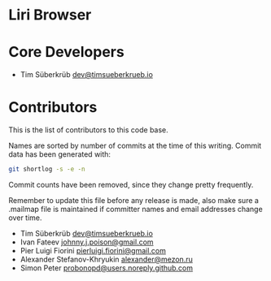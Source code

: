 Liri Browser
============

# Core Developers

 * Tim Süberkrüb <dev@timsueberkrueb.io>

# Contributors

This is the list of contributors to this code base.

Names are sorted by number of commits at the time of this writing.
Commit data has been generated with:

```sh
git shortlog -s -e -n
```

Commit counts have been removed, since they change pretty frequently.

Remember to update this file before any release is made, also make sure
a .mailmap file is maintained if committer names and email addresses
change over time.

 * Tim Süberkrüb <dev@timsueberkrueb.io>
 * Ivan Fateev <johnny.j.poison@gmail.com>
 * Pier Luigi Fiorini <pierluigi.fiorini@gmail.com>
 * Alexander Stefanov-Khryukin <alexander@mezon.ru>
 * Simon Peter <probonopd@users.noreply.github.com>

